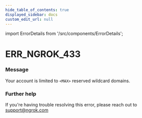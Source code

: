 ```yaml
---
hide_table_of_contents: true
displayed_sidebar: docs
custom_edit_url: null
---
```


import ErrorDetails from '/src/components/ErrorDetails';

# ERR_NGROK_433

### Message
Your account is limited to `<MAX>` reserved wildcard domains.

### Further help
If you're having trouble resolving this error, please reach out to [support@ngrok.com](mailto:support@ngrok.com?subject=Help%20with%20ERR_NGROK_433)

<ErrorDetails error='err_ngrok_433' />
